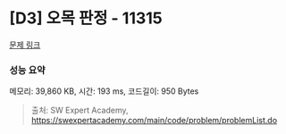 # [D3] 오목 판정 - 11315 

[문제 링크](https://swexpertacademy.com/main/code/problem/problemDetail.do?contestProbId=AXaSUPYqPYMDFASQ) 

### 성능 요약

메모리: 39,860 KB, 시간: 193 ms, 코드길이: 950 Bytes



> 출처: SW Expert Academy, https://swexpertacademy.com/main/code/problem/problemList.do